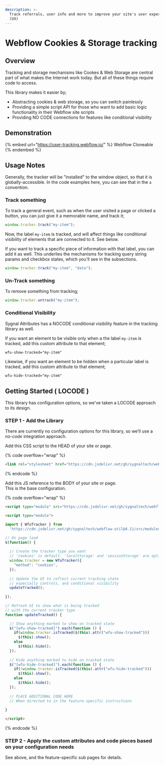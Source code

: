 ```yaml
---
description: >-
  Track referrals, user info and more to improve your site's user experience
  (UX)
---
```


# Webflow Cookies & Storage tracking

## Overview <a href="#display-captions-in-webflows-lightboxes" id="display-captions-in-webflows-lightboxes"></a>

Tracking and storage mechanisms like Cookes & Web Storage are central part of what makes the Internet work today. But all of these things require code to access.

This library makes it easier by;

* Abstracting cookies & web storage, so you can switch painlessly
* Providing a simple script API for those who want to add basic logic functionality in their Webflow site scripts
* Providing NO CODE connections for features like conditional visibility&#x20;

## Demonstration <a href="#usage-notes" id="usage-notes"></a>

{% embed url="https://user-tracking.webflow.io/" %}
Webflow Cloneable
{% endembed %}

## Usage Notes <a href="#usage-notes" id="usage-notes"></a>

Generally, the tracker will be "installed" to the window object, so that it is globally-accessible. In the code examples here, you can see that in the `a` convention.  &#x20;

### Track something

To track a general event, such as when the user visited a page or clicked a button, you can just give it a memorable name, and track it;

```javascript
window.tracker.track("my-item");
```

Now, the label `my-item` is tracked, and will affect things like conditional visibility of elements that are connected to it. See below.

If you want to track a specific piece of information with that label, you can add it as well. This underlies the mechanisms for tracking query string params and checkbox states, which you'll see in the subsections.  &#x20;

```javascript
window.tracker.track("my-item", "data");
```

### Un-Track something

To remove something from tracking;

```javascript
window.tracker.untrack("my-item");
```

### Conditional Visibility <a href="#getting-started-nocode" id="getting-started-nocode"></a>

Sygnal Attributes has a NOCODE conditional visibility feature in the tracking library as well.&#x20;

If you want an element to be visible only when a the label `my-item` is tracked, add this custom attribute to that element;

```html
wfu-show-tracked="my-item"
```

Likewise, if you want an element to be hidden when a particular label is tracked, add this custom attribute to that element;

```html
wfu-hide-tracked="my-item"
```

## Getting Started ( LOCODE ) <a href="#getting-started-nocode" id="getting-started-nocode"></a>

This library has configuration options, so we've taken a LOCODE approach to its design.

### STEP 1 - Add the Library <a href="#step-1---add-the-library" id="step-1---add-the-library"></a>

There are currently no configuration options for this library, so we’ll use a _no-code_ integration approach.

Add this CSS script to the HEAD of your site or page.

{% code overflow="wrap" %}
```html
<link rel="stylesheet" href="https://cdn.jsdelivr.net/gh/sygnaltech/webflow-util@4.11/dist/css/webflow-track.min.css">
```
{% endcode %}

Add this JS reference to the BODY of your site or page.\
This is the base configuration.

{% code overflow="wrap" %}
```html
<script type="module" src="https://cdn.jsdelivr.net/gh/sygnaltech/webflow-util@4.11/src/modules/webflow-track.min.js"></script>

<script type="module">

import { WfuTracker } from 
  'https://cdn.jsdelivr.net/gh/sygnaltech/webflow-util@4.11/src/modules/webflow-track.min.js';

// On page load 
$(function() {
    
  // Create the tracker type you want
  // 'cookies' is default. 'localStorage' and 'sessionStorage' are options 
  window.tracker = new WfuTracker({
    "method": "cookies", 
  });
  
  // Update the UI to reflect current tracking state
  // especially controls, and conditional visibility 
  updateTracked();
  
});

// Refresh UI to show what is being tracked
// with the current tracker type 
function updateTracked() {

  // Show anything marked to show on tracked state
  $("[wfu-show-tracked]").each(function () {
    if(window.tracker.isTracked($(this).attr("wfu-show-tracked")))
      $(this).show();
    else
      $(this).hide();
  });
  
  // Hide anything marked to hide on tracked state
  $("[wfu-hide-tracked]").each(function () {
    if(!window.tracker.isTracked($(this).attr("wfu-hide-tracked")))
      $(this).show();
    else
      $(this).hide();
  });
    
  // PLACE ADDITIONAL CODE HERE
  // When directed to in the feature-specific instructions
    
}

</script>
```
{% endcode %}

### STEP 2 - Apply the custom attributes and code pieces based on your configuration needs <a href="#step-2---apply-the-custom-attributes-to-the-elements-you-want-to-affect" id="step-2---apply-the-custom-attributes-to-the-elements-you-want-to-affect"></a>

See above, and the feature-specific sub pages for details.
